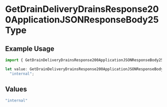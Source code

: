 # GetDrainDeliveryDrainsResponse200ApplicationJSONResponseBody25Type

## Example Usage

```typescript
import { GetDrainDeliveryDrainsResponse200ApplicationJSONResponseBody25Type } from "@vercel/sdk/models/getdrainop.js";

let value: GetDrainDeliveryDrainsResponse200ApplicationJSONResponseBody25Type =
  "internal";
```

## Values

```typescript
"internal"
```
